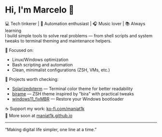 # Hi, I'm Marcelo 👋

💻 Tech tinkerer | 🧠 Automation enthusiast | 🎧 Music lover | 📚 Always learning  
I build simple tools to solve real problems — from shell scripts and system tweaks to terminal theming and maintenance helpers.

🔧 Focused on:
- Linux/Windows optimization
- Bash scripting and automation
- Clean, minimalist configurations (ZSH, VMs, etc.)

🚀 Projects worth checking:
- [Solarizedxterm](https://github.com/maniat1k/solarizedxterm) — Terminal color theme for better readability
- [birame](https://github.com/maniat1k/birame) — ZSH theme inspired by "bira" with practical tweaks
- [windows11_fixMBR](https://github.com/maniat1k/windows11_fixMBR) — Restore your Windows bootloader

☕ Support my work: [ko-fi.com/maniat1k](https://ko-fi.com/maniat1k)  
🔗 More soon at [maniat1k.github.io](https://maniat1k.github.io)

---

“Making digital life simpler, one line at a time.”
